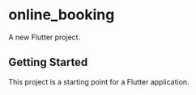 # online_booking

A new Flutter project.

## Getting Started

This project is a starting point for a Flutter application.


